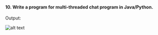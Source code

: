 #### 10. Write a program for multi-threaded chat program in Java/Python.  

Output:

![alt text](https://github.com/rajatsharma369007/Computer_Networking/blob/master/assignment_10/output.JPG)
